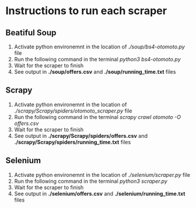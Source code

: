# Instructions to run each scraper

## Beatiful Soup

1. Activate python environemnt in the location of *./soup/bs4-otomoto.py* file
2. Run the following command in the terminal *python3 bs4-otomoto.py*
3. Wait for the scraper to finish
4. See output in **./soup/offers.csv** and **./soup/running_time.txt** files


## Scrapy
1. Activate python environemnt in the location of *./scrapy/Scrapy/spiders/otomoto_scraper.py* file
2. Run the following command in the terminal *scrapy crawl otomoto -O offers.csv*
3. Wait for the scraper to finish
4. See output in **./scrapy/Scrapy/spiders/offers.csv** and **./scrapy/Scrapy/spiders/running_time.txt** files


## Selenium

1. Activate python environemnt in the location of *./selenium/scraper.py* file
2. Run the following command in the terminal *python3 scraper.py*
3. Wait for the scraper to finish
4. See output in **./selenium/offers.csv** and **./selenium/running_time.txt** files
